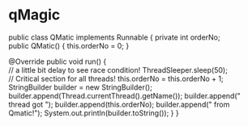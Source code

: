 # qMagic
public class QMatic implements Runnable { 
private int orderNo; 	
public QMatic() { this.orderNo = 0; 	}
	
@Override public void run() { 		
// a little bit delay to see race condition! ThreadSleeper.sleep(50); 		
// Critical section for all threads! this.orderNo = this.orderNo + 1; 		
StringBuilder builder = new StringBuilder(); 		
builder.append(Thread.currentThread().getName());
builder.append(" thread got "); 
builder.append(this.orderNo); 
builder.append(" from Qmatic!"); 
		System.out.println(builder.toString());
	}
}

